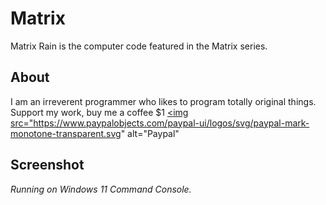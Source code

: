 # Matrix
Matrix Rain is the computer code featured in the Matrix series.

## About ##
I am an irreverent programmer who likes to program totally original things. </br>
Support my work, buy me a coffee $1
<a href="https://paypal.me/MSaucedo06?country.x=MX&locale.x=es_XC"><img src="https://www.paypalobjects.com/paypal-ui/logos/svg/paypal-mark-monotone-transparent.svg" alt="Paypal"</a>

## Screenshot ##
<i>Running on Windows 11 Command Console.</i>